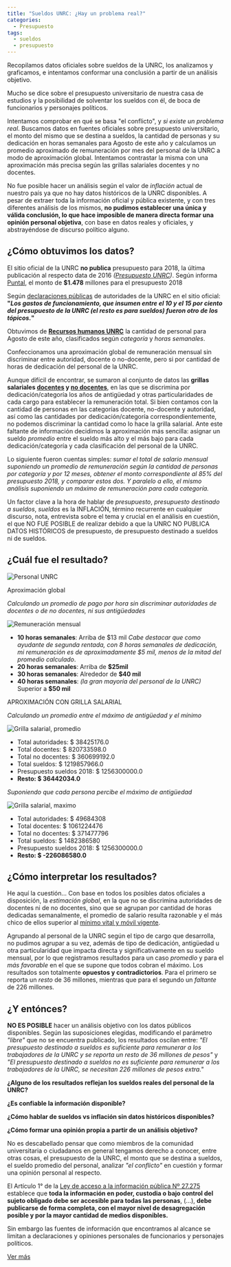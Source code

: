 ```yaml
---
title: "Sueldos UNRC: ¿Hay un problema real?"
categories:
  - Presupuesto
tags:
  - sueldos
  - presupuesto
---
```


Recopilamos datos oficiales sobre sueldos de la UNRC, los analizamos y graficamos, e intentamos conformar una conclusión a partir de un análisis objetivo.

Mucho se dice sobre el presupuesto universitario de nuestra casa de estudios y la posibilidad de solventar los sueldos con él, de boca de funcionarios y personajes políticos.

Intentamos comprobar en qué se basa "el conflicto", y *si existe un problema real*. Buscamos datos en fuentes oficiales sobre presupuesto universitario, el monto del mismo que se destina a sueldos, la cantidad de personas y su dedicación en horas semanales para Agosto de este año y calculamos un promedio aproximado de remuneración por mes del personal de la UNRC a modo de aproximación global. Intentamos contrastar la misma con una aproximación más precisa según las grillas salariales docentes y no docentes.

No fue posible hacer un análisis según el valor de *inflación* actual de nuestro país ya que no hay datos históricos de la UNRC disponibles. A pesar de extraer toda la información oficial y pública existente, y con tres diferentes análisis de los mismos, **no pudimos establecer una única y válida conclusión, lo que hace imposible de manera directa formar una opinión personal objetiva**, con base en datos reales y oficiales, y abstrayéndose de discurso político alguno.

## ¿Cómo obtuvimos los datos?

El sitio oficial de la UNRC **no publica** presupuesto para 2018, la última publicación al respecto data de 2016 *([Presupuesto UNRC](https://www.unrc.edu.ar/unrc/presupuesto.php))*. Según informa [Puntal](http://www.puntal.com.ar/noticia/UNRC-el-presupuesto-para-2018-crece-25-y-llega-a--1.478-millones-20170920-0017.html), el monto de **$1.478** millones para el presupuesto 2018

Según [declaraciones públicas](https://www.unrc.edu.ar/unrc/n_comp.cdc?nota=32358) de autoridades de la UNRC en el sitio oficial: **"*Los gastos de funcionamiento, que insumen entre el 10 y el 15 por ciento del presupuesto de la UNRC (el resto es para sueldos) fueron otro de los tópicos.*"**

Obtuvimos de [**Recursos humanos UNRC**](https://sisinfo.unrc.edu.ar/estadisticas/estadisticas_sireh.php) la cantidad de personal para Agosto de este año, clasificados según *categoría* y *horas semanales*.

Confeccionamos una aproximación global de remuneración mensual sin discriminar entre autoridad, docente o no-docente, pero si por cantidad de horas de dedicación del personal de la UNRC.

Aunque difícil de encontrar, se sumaron al conjunto de datos las **grillas salariales [docentes](http://aduba.org.ar/tabla-salarial/) y [no docentes](http://fatun.org.ar/wordpress/wp-content/uploads/2018/04/Grilla-Salarial-2018-003.jpg)**, en las que se discrimina por dedicación/categoría los años de antigüedad y otras particularidades de cada cargo para establecer la remuneración total. Si bien contamos con la cantidad de personas en las categorías docente, no-docente y autoridad, así como las cantidades por dedicación/categoría correspondientemente, no podemos discriminar la cantidad como lo hace la grilla salarial. Ante este faltante de información decidimos la aproximación más sencilla: asignar un sueldo *promedio* entre el sueldo más alto y el más bajo para cada dedicación/categoría y cada clasificación del personal de la UNRC.

Lo siguiente fueron cuentas simples: *sumar el total de salario mensual suponiendo un promedio de remuneración según la cantidad de personas por categoría y por 12 meses, obtener el monto correspondiente al 85% del presupuesto 2018, y comparar estos dos. Y paralelo a ello, el mismo análisis suponiendo un máximo de remuneración para cada categoría.*

Un factor clave a la hora de hablar de *presupuesto*, *presupuesto destinado a sueldos*, *sueldos* es la INFLACIÓN, término recurrente en cualquier discurso, nota, entrevista sobre el tema y crucial en el análisis en cuestión, el que NO FUE POSIBLE de realizar debido a que la UNRC NO PUBLICA DATOS HISTÓRICOS de presupuesto, de presupuesto destinado a sueldos ni de sueldos.

## ¿Cuál fue el resultado?

![Personal UNRC](/images/rrhh_unrc.png)

Aproximación global

*Calculando un promedio de pago por hora sin discriminar autoridades de docentes o de no docentes, ni sus antigüedades*

![Remuneración mensual](/images/pago_mensual.png)

* **10 horas semanales**: Arriba de $13 mil
*Cabe destacar que como ayudante de segunda rentada, con 8 horas semanales de dedicación, mi remuneración es de aproximadamente $5 mil, menos de la mitad del promedio calculado*.
* **20 horas semanales**: Arriba de **$25mil**
* **30 horas semanales**: Alrededor de **$40 mil**
* **40 horas semanales**: *(la gran mayoría del personal de la UNRC)* Superior a **$50 mil**

APROXIMACIÓN CON GRILLA SALARIAL

*Calculando un promedio entre el máximo de antigüedad y el mínimo*

![Grilla salarial, promedio](/images/balance_promedio.png)

* Total autoridades: $ 38425176.0
* Total docentes: $ 820733598.0
* Total no docentes: $ 360699192.0
* Total sueldos: $ 1219857966.0
* Presupuesto sueldos 2018: $ 1256300000.0
* **Resto: $ 36442034.0**

*Suponiendo que cada persona percibe el máximo de antigüedad*

![Grilla salarial, maximo](/images/balance_maximo.png)

* Total autoridades: $ 49684308
* Total docentes: $ 1061224476
* Total no docentes: $ 371477796
* Total sueldos: $ 1482386580
* Presupuesto sueldos 2018: $ 1256300000.0
* **Resto: $ -226086580.0**

## ¿Cómo interpretar los resultados?

He aquí la cuestión... Con base en todos los posibles datos oficiales a disposición, la *estimación global*, en la que no se discrimina autoridades de docentes ni de no docentes, sino que se agrupan por cantidad de horas dedicadas semanalmente, el promedio de salario resulta razonable y el más chico de ellos superior al [mínimo vital y móvil vigente](http://servicios.infoleg.gob.ar/infolegInternet/anexos/310000-314999/313259/norma.htm).

Agrupando al personal de la UNRC según el tipo de cargo que desarrolla, no pudimos agrupar a su vez, además de tipo de dedicación, antigüedad u otra particularidad que impacta directa y significativamente en su sueldo mensual, por lo que registramos resultados para un caso *promedio* y para el *más favorable* en el que se supone que todos cobran el máximo. Los resultados son totalmente **opuestos y contradictorios**. Para el primero se reporta un *resto* de 36 millones, mientras que para el segundo un *faltante* de 226 millones.

## ¿Y entónces?

**NO ES POSIBLE** hacer un análisis objetivo con los datos públicos disponibles. Según las suposiciones elegidas, modificando el parámetro *"libre"* que no se encuentra publicado, los resultados oscilan entre: *"El presupuesto destinado a sueldos es suficiente para remunerar a los trabajadores de la UNRC y se reporta un resto de 36 millones de pesos"* y *"El presupuesto destinado a sueldos no es suficiente para remunerar a los trabajadores de la UNRC, se necesitan 226 millones de pesos extra."*

**¿Alguno de los resultados reflejan los sueldos reales del personal de la UNRC?**

**¿Es confiable la información disponible?**

**¿Cómo hablar de sueldos vs inflación sin datos históricos disponibles?**

**¿Cómo formar una opinión propia a partir de un análisis objetivo?**

No es descabellado pensar que como miembros de la comunidad universitaria o ciudadanos en general tengamos derecho a conocer, entre otras cosas, el presupuesto de la UNRC, el monto que se destina a sueldos, el sueldo promedio del personal, analizar *"el conflicto"* en cuestión y formar una opinión personal al respecto.

El Artículo 1° de la [Ley de acceso a la información pública Nº 27.275](https://www.mininterior.gov.ar/asuntospoliticos/pdf/Ley-27275-Comentada.pdf) establece que **toda la información en poder, custodia o bajo control del sujeto obligado debe ser accesible para todas las personas**, (...), **debe  publicarse  de  forma completa, con el mayor nivel de desagregación posible y por la mayor cantidad de medios disponibles.**

Sin embargo las fuentes de información que encontramos al alcance se limitan a declaraciones y opiniones personales de funcionarios y personajes políticos.

[Ver más](https://github.com/UniLeaks/unileaks.github.io/blob/master/notebooks/recursos_humanos_uni_barplot.ipynb)
